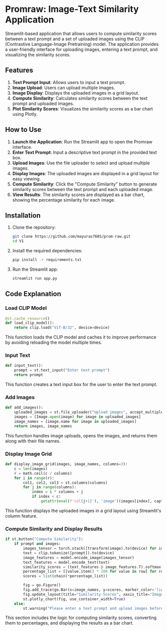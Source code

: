 # Promraw: Image-Text Similarity Application

Streamlit-based application that allows users to compute similarity scores between a text prompt and a set of uploaded images using the CLIP (Contrastive Language-Image Pretraining) model. The application provides a user-friendly interface for uploading images, entering a text prompt, and visualizing the similarity scores.

## Features

1. **Text Prompt Input**: Allows users to input a text prompt.
2. **Image Upload**: Users can upload multiple images.
3. **Image Display**: Displays the uploaded images in a grid layout.
4. **Compute Similarity**: Calculates similarity scores between the text prompt and uploaded images.
5. **Plot Similarity Scores**: Visualizes the similarity scores as a bar chart using Plotly.

## How to Use

1. **Launch the Application**: Run the Streamlit app to open the Promraw interface.
2. **Enter Text Prompt**: Input a descriptive text prompt in the provided text box.
3. **Upload Images**: Use the file uploader to select and upload multiple images.
4. **Display Images**: The uploaded images are displayed in a grid layout for easy viewing.
5. **Compute Similarity**: Click the "Compute Similarity" button to generate similarity scores between the text prompt and each uploaded image.
6. **View Results**: The similarity scores are displayed as a bar chart, showing the percentage similarity for each image.


## Installation

1. Clone the repository:
   ```bash
   git clone https://github.com/mayuras7685/prom-raw.git
   cd V1
   ```

2. Install the required dependencies:
   ```bash
   pip install -r requirements.txt
   ```

3. Run the Streamlit app:
   ```bash
   streamlit run app.py
   ```

## Code Explanation

### Load CLIP Model
```python
@st.cache_resource()
def load_clip_model():
    return clip.load("ViT-B/32", device=device)
```
This function loads the CLIP model and caches it to improve performance by avoiding reloading the model multiple times.

### Input Text
```python
def input_text():
    prompt = st.text_input("Enter text prompt")
    return prompt
```
This function creates a text input box for the user to enter the text prompt.

### Add Images
```python
def add_images():
    uploaded_images = st.file_uploader("Upload images", accept_multiple_files=True)
    images = [Image.open(image) for image in uploaded_images]
    image_names = [image.name for image in uploaded_images]
    return images, image_names
```
This function handles image uploads, opens the images, and returns them along with their file names.

### Display Image Grid
```python
def display_image_grid(images, image_names, columns=3):
    c = len(images)
    r = math.ceil(c / columns)
    for i in range(r):
        col1, col2, col3 = st.columns(columns)
        for j in range(columns):
            index = i * columns + j
            if index < c:
                getattr(eval(f'col{j+1}'), 'image')(images[index], caption=image_names[index], use_column_width=True)
```
This function displays the uploaded images in a grid layout using Streamlit's column feature.

### Compute Similarity and Display Results
```python
if st.button("Compute Similarity"):
    if prompt and images:
        images_tensor = torch.stack([transform(image).to(device) for image in images])
        text = clip.tokenize([prompt]).to(device)
        image_features = model.encode_image(images_tensor)
        text_features = model.encode_text(text)
        similarity_scores = (text_features @ image_features.T).softmax(dim=1)
        percentage_list = [[value.item() * 100 for value in row] for row in similarity_scores]
        scores = list(chain(*percentage_list))

        fig = go.Figure()
        fig.add_trace(go.Bar(x=image_names, y=scores, marker_color='lightsalmon'))
        fig.update_layout(title="Similarity Scores", xaxis_title="Image", yaxis_title="Similarity Score (%)")
        st.plotly_chart(fig, use_container_width=True)
    else:
        st.warning("Please enter a text prompt and upload images before computing similarity.")
```
This section includes the logic for computing similarity scores, converting them to percentages, and displaying the results as a bar chart.
